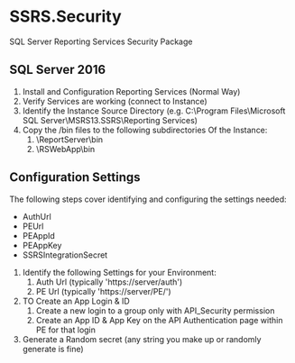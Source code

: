 # SSRS.Security

SQL Server Reporting Services Security Package

## SQL Server 2016

1. Install and Configuration Reporting Services (Normal Way)
1. Verify Services are working (connect to Instance)
1. Identify the Instance Source Directory (e.g. C:\Program Files\Microsoft SQL Server\MSRS13.SSRS\Reporting Services)
1. Copy the /bin files to the following subdirectories Of the Instance:
    1. \ReportServer\bin
    1. \RSWebApp\bin

## Configuration Settings

The following steps cover identifying and configuring the settings needed:

* AuthUrl
* PEUrl
* PEAppId
* PEAppKey
* SSRSIntegrationSecret

1. Identify the following Settings for your Environment:
    1. Auth Url (typically 'https://server/auth')
    1. PE Url (typically 'https://server/PE/')
1. TO Create an App Login & ID
    1. Create a new login to a group only with API_Security permission
    1. Create an App ID & App Key on the API Authentication page within PE for that login
1. Generate a Random secret (any string you make up or randomly generate is fine)
